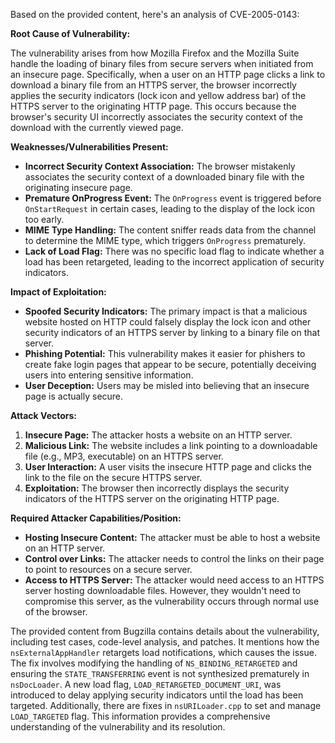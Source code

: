 Based on the provided content, here's an analysis of CVE-2005-0143:

**Root Cause of Vulnerability:**

The vulnerability arises from how Mozilla Firefox and the Mozilla Suite handle the loading of binary files from secure servers when initiated from an insecure page. Specifically, when a user on an HTTP page clicks a link to download a binary file from an HTTPS server, the browser incorrectly applies the security indicators (lock icon and yellow address bar) of the HTTPS server to the originating HTTP page. This occurs because the browser's security UI incorrectly associates the security context of the download with the currently viewed page.

**Weaknesses/Vulnerabilities Present:**

*   **Incorrect Security Context Association:** The browser mistakenly associates the security context of a downloaded binary file with the originating insecure page.
*   **Premature OnProgress Event:** The `OnProgress` event is triggered before `OnStartRequest` in certain cases, leading to the display of the lock icon too early.
*   **MIME Type Handling:** The content sniffer reads data from the channel to determine the MIME type, which triggers `OnProgress` prematurely.
*   **Lack of Load Flag:** There was no specific load flag to indicate whether a load has been retargeted, leading to the incorrect application of security indicators.

**Impact of Exploitation:**

*   **Spoofed Security Indicators:** The primary impact is that a malicious website hosted on HTTP could falsely display the lock icon and other security indicators of an HTTPS server by linking to a binary file on that server.
*   **Phishing Potential:** This vulnerability makes it easier for phishers to create fake login pages that appear to be secure, potentially deceiving users into entering sensitive information.
*   **User Deception:** Users may be misled into believing that an insecure page is actually secure.

**Attack Vectors:**

1.  **Insecure Page:** The attacker hosts a website on an HTTP server.
2.  **Malicious Link:** The website includes a link pointing to a downloadable file (e.g., MP3, executable) on an HTTPS server.
3.  **User Interaction:** A user visits the insecure HTTP page and clicks the link to the file on the secure HTTPS server.
4.  **Exploitation:** The browser then incorrectly displays the security indicators of the HTTPS server on the originating HTTP page.

**Required Attacker Capabilities/Position:**

*   **Hosting Insecure Content:** The attacker must be able to host a website on an HTTP server.
*   **Control over Links:** The attacker needs to control the links on their page to point to resources on a secure server.
*   **Access to HTTPS Server:** The attacker would need access to an HTTPS server hosting downloadable files. However, they wouldn't need to compromise this server, as the vulnerability occurs through normal use of the browser.

The provided content from Bugzilla contains details about the vulnerability, including test cases, code-level analysis, and patches. It mentions how the `nsExternalAppHandler` retargets load notifications, which causes the issue. The fix involves modifying the handling of `NS_BINDING_RETARGETED` and ensuring the `STATE_TRANSFERRING` event is not synthesized prematurely in `nsDocLoader`. A new load flag, `LOAD_RETARGETED_DOCUMENT_URI`, was introduced to delay applying security indicators until the load has been targeted. Additionally, there are fixes in `nsURILoader.cpp` to set and manage `LOAD_TARGETED` flag.
This information provides a comprehensive understanding of the vulnerability and its resolution.